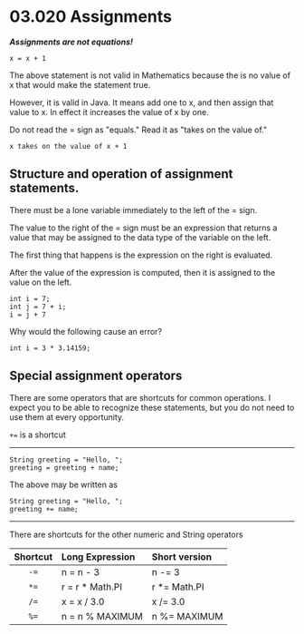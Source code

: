 # 03.020 Assignments

***Assignments are not equations!***

```
x = x + 1
```

The above statement is not valid in Mathematics because the is no value of x that would make the statement true.

However, it is valid in Java.  It means add one to x, and then assign that value to x.  In effect it increases the value of x by one.

Do not read the = sign as "equals."  Read it as "takes on the value of." 

```
x takes on the value of x + 1
```

## Structure and operation of assignment statements.

There must be a lone variable immediately to the left of the = sign.  

The value to the right of the = sign must be an expression that returns a value that may be assigned to the data type of the variable on the left.

The first thing that happens is the expression on the right is evaluated.

After the value of the expression is computed, then it is assigned to the value on the left.

```
int i = 7;
int j = 7 + i;
i = j + 7
```

Why would the following cause an error?

```
int i = 3 * 3.14159;
```

## Special assignment operators

There are some operators that are shortcuts for common operations.  I expect you to be able to recognize these statements, but you do not need to use them at every opportunity.

`+=` is a shortcut

<hr>


```
String greeting = "Hello, ";
greeting = greeting + name;
```
The above may be written as 

```
String greeting = "Hello, ";
greeting += name;
```

<hr>

There are shortcuts for the other numeric and String operators

Shortcut|Long Expression|Short version
:---:|:---|:---
`-=`|n = n - 3|n -= 3
`*=`|r = r * Math.PI| r *= Math.PI
`/=`|x = x / 3.0 |x /= 3.0
`%=`|n = n % MAXIMUM| n %= MAXIMUM